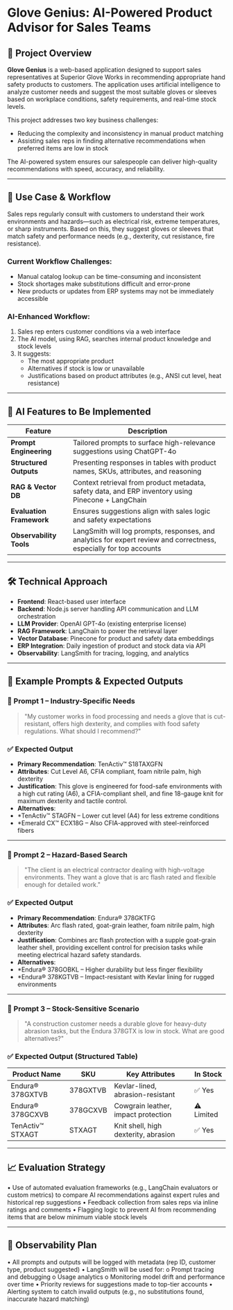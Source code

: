 # Glove Genius: AI-Powered Product Advisor for Sales Teams

## 📘 Project Overview

**Glove Genius** is a web-based application designed to support sales representatives at Superior Glove Works in recommending appropriate hand safety products to customers. The application uses artificial intelligence to analyze customer needs and suggest the most suitable gloves or sleeves based on workplace conditions, safety requirements, and real-time stock levels.

This project addresses two key business challenges:
- Reducing the complexity and inconsistency in manual product matching
- Assisting sales reps in finding alternative recommendations when preferred items are low in stock

The AI-powered system ensures our salespeople can deliver high-quality recommendations with speed, accuracy, and reliability.

---

## 🧩 Use Case & Workflow

Sales reps regularly consult with customers to understand their work environments and hazards—such as electrical risk, extreme temperatures, or sharp instruments. Based on this, they suggest gloves or sleeves that match safety and performance needs (e.g., dexterity, cut resistance, fire resistance).

### Current Workflow Challenges:
- Manual catalog lookup can be time-consuming and inconsistent
- Stock shortages make substitutions difficult and error-prone
- New products or updates from ERP systems may not be immediately accessible

### AI-Enhanced Workflow:
1. Sales rep enters customer conditions via a web interface
2. The AI model, using RAG, searches internal product knowledge and stock levels
3. It suggests:
   - The most appropriate product
   - Alternatives if stock is low or unavailable
   - Justifications based on product attributes (e.g., ANSI cut level, heat resistance)

---

## 🤖 AI Features to Be Implemented

| Feature                    | Description                                                                 |
|---------------------------|-----------------------------------------------------------------------------|
| **Prompt Engineering**     | Tailored prompts to surface high-relevance suggestions using ChatGPT-4o     |
| **Structured Outputs**     | Presenting responses in tables with product names, SKUs, attributes, and reasoning |
| **RAG & Vector DB**        | Context retrieval from product metadata, safety data, and ERP inventory using Pinecone + LangChain |
| **Evaluation Framework**   | Ensures suggestions align with sales logic and safety expectations          |
| **Observability Tools**    | LangSmith will log prompts, responses, and analytics for expert review and correctness, especially for top accounts |

---

## 🛠 Technical Approach

- **Frontend**: React-based user interface
- **Backend**: Node.js server handling API communication and LLM orchestration
- **LLM Provider**: OpenAI GPT-4o (existing enterprise license)
- **RAG Framework**: LangChain to power the retrieval layer
- **Vector Database**: Pinecone for product and safety data embeddings
- **ERP Integration**: Daily ingestion of product and stock data via API
- **Observability**: LangSmith for tracing, logging, and analytics

---

## 💬 Example Prompts & Expected Outputs

### 🔹 Prompt 1 – Industry-Specific Needs
> "My customer works in food processing and needs a glove that is cut-resistant, offers high dexterity, and complies with food safety regulations. What should I recommend?"

### ✅ Expected Output
- **Primary Recommendation**: TenActiv™ S18TAXGFN
- **Attributes**: Cut Level A6, CFIA compliant, foam nitrile palm, high dexterity
- **Justification**: This glove is engineered for food-safe environments with a high cut rating (A6), a CFIA-compliant shell, and fine 18-gauge knit for maximum dexterity and tactile control.
- **Alternatives**: 
-    *TenActiv™ STAGFN – Lower cut level (A4) for less extreme conditions
-    *Emerald CX™ ECX18G – Also CFIA-approved with steel-reinforced fibers

---

### 🔹 Prompt 2 – Hazard-Based Search
> "The client is an electrical contractor dealing with high-voltage environments. They want a glove that is arc flash rated and flexible enough for detailed work."

### ✅ Expected Output
- **Primary Recommendation**: Endura® 378GKTFG
- **Attributes**: Arc flash rated, goat-grain leather, foam nitrile palm, high dexterity
- **Justification**: Combines arc flash protection with a supple goat-grain leather shell, providing excellent control for precision tasks while meeting electrical hazard safety standards.
- **Alternatives**:
-    *Endura® 378GOBKL – Higher durability but less finger flexibility
-    *Endura® 378KGTVB – Impact-resistant with Kevlar lining for rugged environments

---

### 🔹 Prompt 3 – Stock-Sensitive Scenario
> "A construction customer needs a durable glove for heavy-duty abrasion tasks, but the Endura 378GTX is low in stock. What are good alternatives?"

### ✅ Expected Output (Structured Table)

| Product Name      | SKU       | Key Attributes                        | In Stock |
|------------------|-----------|----------------------------------------|----------|
| Endura® 378GXTVB | 378GXTVB  | Kevlar-lined, abrasion-resistant       | ✅ Yes   |
| Endura® 378GCXVB | 378GCXVB  | Cowgrain leather, impact protection    | ⚠️ Limited |
| TenActiv™ STXAGT | STXAGT    | Knit shell, high dexterity, abrasion   | ✅ Yes   |

---

## 📈 Evaluation Strategy
•	Use of automated evaluation frameworks (e.g., LangChain evaluators or custom metrics) to compare AI recommendations against expert rules and historical rep suggestions
•	Feedback collection from sales reps via inline ratings and comments
•	Flagging logic to prevent AI from recommending items that are below minimum viable stock levels

---

## 🔎 Observability Plan
•	All prompts and outputs will be logged with metadata (rep ID, customer type, product suggested)
•	LangSmith will be used for:
  o	Prompt tracing and debugging
  o	Usage analytics
  o	Monitoring model drift and performance over time
•	Priority reviews for suggestions made to top-tier accounts
•	Alerting system to catch invalid outputs (e.g., no substitutions found, inaccurate hazard matching)

